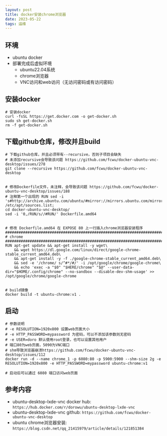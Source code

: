 ```yaml
---
layout: post
title: docker安装chrome浏览器
date: 2023-05-22
tags: 运维
---
```


## 环境
* ubuntu docker
* 部署完成后虚拟环境
    + ubuntu22.04系统
    + chrome浏览器
    + VNC访问和web访问（无访问密码或有访问密码）

## 安装docker
```shell
# 安装docker
curl -fsSL https://get.docker.com -o get-docker.sh
sudo sh get-docker.sh
rm -f get-docker.sh
```

## 下载github仓库，修改并且build 
```shell
# 下载github仓库，并且必须带有--recursive，否则子项目会缺失
# 未添加recursive会导致该问题 https://github.com/fcwu/docker-ubuntu-vnc-desktop/issues/278
git clone --recursive https://github.com/fcwu/docker-ubuntu-vnc-desktop


# 修改Dockerfile文件，未注释，会导致该问题 https://github.com/fcwu/docker-ubuntu-vnc-desktop/issues/188
# 注释第一个出现的 RUN sed -i 's#http://archive.ubuntu.com/ubuntu/#mirror://mirrors.ubuntu.com/mirrors.txt#' /etc/apt/sources.list;
cd docker-ubuntu-vnc-desktop/
sed -i '0,/RUN/s//#RUN/' Dockerfile.amd64


# 修改 Dockerfile.amd64 在 EXPOSE 80 上一行插入chrome浏览器安装程序
################################################################################
# chrome
################################################################################
RUN apt-get update && apt-get install -y wget\
    && wget https://dl.google.com/linux/direct/google-chrome-stable_current_amd64.deb\
    && apt-get install -y -f ./google-chrome-stable_current_amd64.deb\
    && sed -e '/chrome/ s/^#*/#/' -i /opt/google/chrome/google-chrome\
    && echo 'exec -a "$0" "$HERE/chrome" "$@" --user-data-dir="$HOME/.config/chrome" --no-sandbox --disable-dev-shm-usage' >> /opt/google/chrome/google-chrome


# build镜像 
docker build -t ubuntu-chrome:v1 .
```

## 启动
```shell
# 参数说明
# -e RESOLUTION=1920x800 设置web页面大小
# -e HTTP_PASSWORD=mypassword 为密码，可以不添加该参数则无密码
# -e USER=doro 默认使用root登录，也可以设置其他用户
# 端口80为web页面，5090为VNC端口
# shm导致浏览器崩溃https://github.com/fcwu/docker-ubuntu-vnc-desktop/issues/112
docker run -d --name chrome_1 -p 6080:80 -p 5900:5900 --shm-size 2g -e RESOLUTION=1920x800 -e HTTP_PASSWORD=mypassword ubuntu-chrome:v1

# 启动后可以通过 6080 端口访问web页面
```

## 参考内容
* ubuntu-desktop-lxde-vnc docker hub: `https://hub.docker.com/r/dorowu/ubuntu-desktop-lxde-vnc`
* ubuntu-desktop-lxde-vnc github: `https://github.com/fcwu/docker-ubuntu-vnc-desktop`
* ubuntu chrome浏览器安装: `https://blog.csdn.net/qq_21415979/article/details/121851384`
